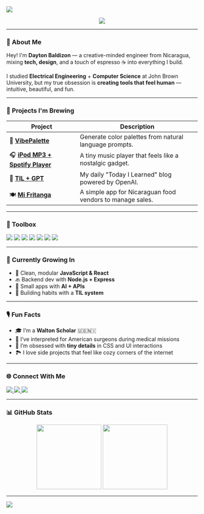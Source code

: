 <img src="https://capsule-render.vercel.app/api?type=waving&color=0f172a&height=180&section=header&text=Hey%20I'm%20Dayton!&fontAlign=40&fontColor=ffffff&fontSize=40" />

<p align="center">
  <img src="https://readme-typing-svg.demolab.com/?lines=Electrical+Engineer+turned+Creative+Coder;Always+learning+something+new;Building+chill,+useful+tools&font=Fira%20Code&center=true&width=500&height=45&color=38bdf8&pause=1000" />
</p>

---

### 👋 About Me

Hey! I'm **Dayton Baldizon** — a creative-minded engineer from Nicaragua, mixing **tech, design**, and a touch of espresso ☕ into everything I build.

I studied **Electrical Engineering** + **Computer Science** at John Brown University, but my true obsession is **creating tools that feel human** — intuitive, beautiful, and fun.

---

### 🔧 Projects I'm Brewing

| Project | Description |
|--------|-------------|
| 🎨 **[VibePalette](#)** | Generate color palettes from natural language prompts. |
| 🎧 **[iPod MP3 + Spotify Player](#)** | A tiny music player that feels like a nostalgic gadget. |
| 📓 **[TIL + GPT](#)** | My daily "Today I Learned" blog powered by OpenAI. |
| 🍽️ **[Mi Fritanga](#)** | A simple app for Nicaraguan food vendors to manage sales. |

---

### 🧰 Toolbox

<p>
  <img src="https://img.shields.io/badge/Code-React-informational?style=flat&logo=react&logoColor=white&color=38bdf8"/>
  <img src="https://img.shields.io/badge/Code-Tailwind-informational?style=flat&logo=tailwindcss&logoColor=white&color=38bdf8"/>
  <img src="https://img.shields.io/badge/Code-JavaScript-yellow?style=flat&logo=javascript&logoColor=white"/>
  <img src="https://img.shields.io/badge/Code-Python-3776AB?style=flat&logo=python&logoColor=white"/>
  <img src="https://img.shields.io/badge/Backend-Node.js-339933?style=flat&logo=node.js&logoColor=white"/>
  <img src="https://img.shields.io/badge/DB-SQLite-informational?style=flat&logo=sqlite&logoColor=white&color=003B57"/>
  <img src="https://img.shields.io/badge/Design-Figma-ff7262?style=flat&logo=figma&logoColor=white"/>
</p>

---

### 🌱 Currently Growing In

- 🔧 Clean, modular **JavaScript & React**
- 🔙 Backend dev with **Node.js + Express**
- 🧪 Small apps with **AI + APIs**
- 🧠 Building habits with a **TIL system**

---

### 🎙️ Fun Facts

- 🎓 I’m a **Walton Scholar** 🇺🇸🇳🇮
- 🤝 I’ve interpreted for American surgeons during medical missions
- 🧵 I’m obsessed with **tiny details** in CSS and UI interactions
- 🏞️ I love side projects that feel like cozy corners of the internet

---

### 🌐 Connect With Me

<p>
  <a href="https://linkedin.com/in/daytonbaldizon">
    <img src="https://img.shields.io/badge/LinkedIn-Dayton%20Baldizon-blue?style=for-the-badge&logo=linkedin" />
  </a>
  <a href="https://instagram.com/daytunss">
    <img src="https://img.shields.io/badge/Instagram-@daytunss-ff69b4?style=for-the-badge&logo=instagram" />
  </a>
  <a href="mailto:daytonbaldizon@gmail.com">
    <img src="https://img.shields.io/badge/Gmail-daytonbaldizon@gmail.com-red?style=for-the-badge&logo=gmail&logoColor=white" />
  </a>
</p>

---

### 📊 GitHub Stats

<p align="center">
  <img src="https://github-readme-stats.vercel.app/api?username=daytunss&show_icons=true&theme=tokyonight&hide=contribs,prs" height="170"/>
  <img src="https://github-readme-stats.vercel.app/api/top-langs/?username=daytunss&layout=compact&theme=tokyonight" height="170"/>
</p>

---

<img src="https://capsule-render.vercel.app/api?type=waving&color=0f172a&height=120&section=footer"/>
